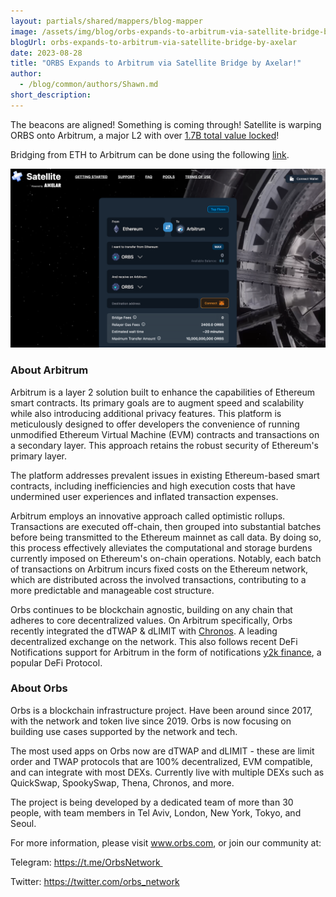 ```yaml
---
layout: partials/shared/mappers/blog-mapper
image: /assets/img/blog/orbs-expands-to-arbitrum-via-satellite-bridge-by-axelar/bg.jpg
blogUrl: orbs-expands-to-arbitrum-via-satellite-bridge-by-axelar
date: 2023-08-28
title: "ORBS Expands to Arbitrum via Satellite Bridge by Axelar!"
author:
  - /blog/common/authors/Shawn.md
short_description: 
---
```


The beacons are aligned! Something is coming through! Satellite is warping ORBS onto Arbitrum, a major L2 with over [1.7B total value locked](https://defillama.com/chain/Arbitrum)!

Bridging from ETH to Arbitrum can be done using the following [link](https://satellite.money/?source=ethereum&destination=arbitrum&asset_denom=orbs-wei&destination_address=).

![img](/assets/img/blog/orbs-expands-to-arbitrum-via-satellite-bridge-by-axelar/img1.png)

<div class='line-separator'></div>

### About Arbitrum

Arbitrum is a layer 2 solution built to enhance the capabilities of Ethereum smart contracts. Its primary goals are to augment speed and scalability while also introducing additional privacy features. This platform is meticulously designed to offer developers the convenience of running unmodified Ethereum Virtual Machine (EVM) contracts and transactions on a secondary layer. This approach retains the robust security of Ethereum's primary layer.

The platform addresses prevalent issues in existing Ethereum-based smart contracts, including inefficiencies and high execution costs that have undermined user experiences and inflated transaction expenses.

Arbitrum employs an innovative approach called optimistic rollups. Transactions are executed off-chain, then grouped into substantial batches before being transmitted to the Ethereum mainnet as call data. By doing so, this process effectively alleviates the computational and storage burdens currently imposed on Ethereum's on-chain operations. Notably, each batch of transactions on Arbitrum incurs fixed costs on the Ethereum network, which are distributed across the involved transactions, contributing to a more predictable and manageable cost structure.

Orbs continues to be blockchain agnostic, building on any chain that adheres to core decentralized values. On Arbitrum specifically, Orbs recently integrated the dTWAP & dLIMIT with [Chronos](https://defillama.com/protocol/chronos). A leading decentralized exchange on the network. This also follows recent DeFi Notifications support for Arbitrum in the form of notifications [y2k finance](https://www.y2k.finance/), a popular DeFi Protocol.

<div class='line-separator'></div>

### About Orbs

Orbs is a blockchain infrastructure project. Have been around since 2017, with the network and token live since 2019. Orbs is now focusing on building use cases supported by the network and tech.

The most used apps on Orbs now are dTWAP and dLIMIT - these are limit order and TWAP protocols that are 100% decentralized, EVM compatible, and can integrate with most DEXs. Currently live with multiple DEXs such as QuickSwap, SpookySwap, Thena, Chronos, and more.

The project is being developed by a dedicated team of more than 30 people, with team members in Tel Aviv, London, New York, Tokyo, and Seoul.

For more information, please visit www.orbs.com, or join our community at: 

Telegram: https://t.me/OrbsNetwork 

Twitter: https://twitter.com/orbs_network